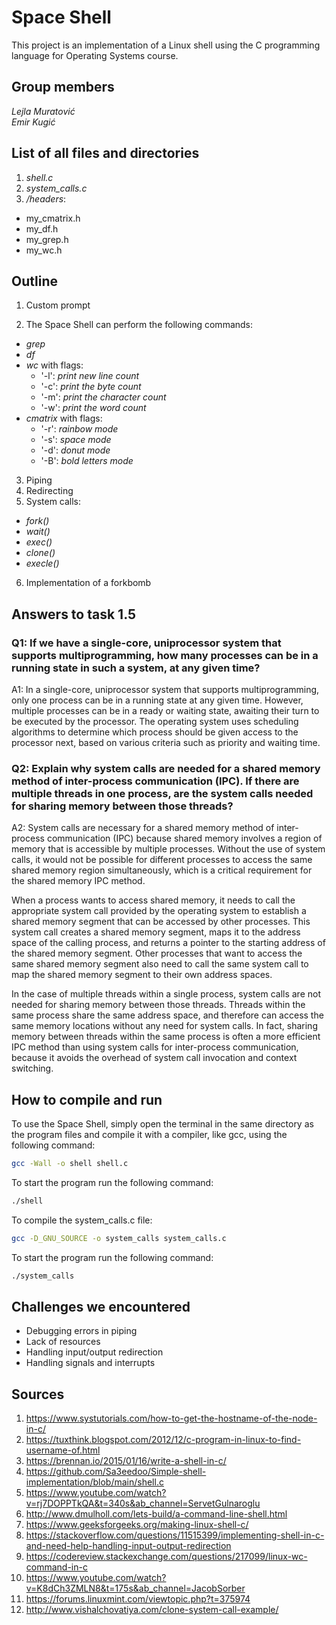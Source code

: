 # Space Shell

This project is an implementation of a Linux shell using the C programming language for Operating Systems course. 

## Group members
*Lejla Muratović* \
*Emir Kugić*



## List of all files and directories
1. *shell.c*
2. *system_calls.c*
3.  */headers*:

- my_cmatrix.h
- my_df.h
- my_grep.h
- my_wc.h


## Outline
1. Custom prompt

2. The Space Shell can perform the following commands:
- *grep*
- *df*
- *wc* with flags:
    - '-l': _print new line count_ 
    - '-c': _print the byte count_
    - '-m': _print the character count_
    - '-w': _print the word count_
- *cmatrix* with flags:
    - '-r': _rainbow mode_
    - '-s': _space mode_
    - '-d': _donut mode_
    - '-B': _bold letters mode_

3. Piping
4. Redirecting
5. System calls:
- *fork()*
- *wait()*
- *exec()*
- *clone()*
- *execle()*
6. Implementation of a forkbomb



## Answers to task 1.5

### Q1: If we have a single-core, uniprocessor system that supports multiprogramming, how many processes can be in a running state in such a system, at any given time?

A1: In a single-core, uniprocessor system that supports multiprogramming, only one process can be in a running state at any given time. However, multiple processes can be in a ready or waiting state, awaiting their turn to be executed by the processor. The operating system uses scheduling algorithms to determine which process should be given access to the processor next, based on various criteria such as priority and waiting time.



### Q2: Explain why system calls are needed for a shared memory method of inter-process communication (IPC). If there are multiple threads in one process, are the system calls needed for sharing memory between those threads?


A2: System calls are necessary for a shared memory method of inter-process communication (IPC) because shared memory involves a region of memory that is accessible by multiple processes. Without the use of system calls, it would not be possible for different processes to access the same shared memory region simultaneously, which is a critical requirement for the shared memory IPC method.

When a process wants to access shared memory, it needs to call the appropriate system call provided by the operating system to establish a shared memory segment that can be accessed by other processes. This system call creates a shared memory segment, maps it to the address space of the calling process, and returns a pointer to the starting address of the shared memory segment. Other processes that want to access the same shared memory segment also need to call the same system call to map the shared memory segment to their own address spaces.

In the case of multiple threads within a single process, system calls are not needed for sharing memory between those threads. Threads within the same process share the same address space, and therefore can access the same memory locations without any need for system calls. In fact, sharing memory between threads within the same process is often a more efficient IPC method than using system calls for inter-process communication, because it avoids the overhead of system call invocation and context switching.






## How to compile and run

To use the Space Shell, simply open the terminal in the same directory as the program files and compile it with a compiler, like gcc, using the following command:

```bash
gcc -Wall -o shell shell.c
```
To start the program run the following command:
```bash
./shell
```


To compile the system_calls.c file:
```bash
gcc -D_GNU_SOURCE -o system_calls system_calls.c
```
To start the program run the following command:
```bash
./system_calls
```


## Challenges we encountered
- Debugging errors in piping
- Lack of resources
- Handling input/output redirection
- Handling signals and interrupts




## Sources
1. https://www.systutorials.com/how-to-get-the-hostname-of-the-node-in-c/
2. https://tuxthink.blogspot.com/2012/12/c-program-in-linux-to-find-username-of.html
3. https://brennan.io/2015/01/16/write-a-shell-in-c/
4. https://github.com/Sa3eedoo/Simple-shell-implementation/blob/main/shell.c
5. https://www.youtube.com/watch?v=rj7DOPPTkQA&t=340s&ab_channel=ServetGulnaroglu
6. http://www.dmulholl.com/lets-build/a-command-line-shell.html
7. https://www.geeksforgeeks.org/making-linux-shell-c/
8. https://stackoverflow.com/questions/11515399/implementing-shell-in-c-and-need-help-handling-input-output-redirection
9. https://codereview.stackexchange.com/questions/217099/linux-wc-command-in-c
10. https://www.youtube.com/watch?v=K8dCh3ZMLN8&t=175s&ab_channel=JacobSorber
11. https://forums.linuxmint.com/viewtopic.php?t=375974
12. http://www.vishalchovatiya.com/clone-system-call-example/